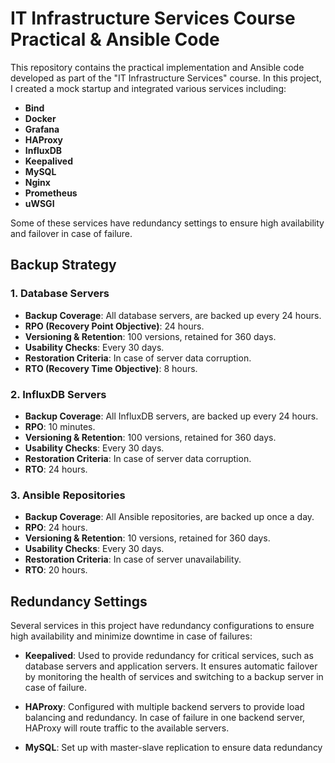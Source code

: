 # IT Infrastructure Services Course Practical & Ansible Code

This repository contains the practical implementation and Ansible code developed as part of the "IT Infrastructure Services" course. In this project, I created a mock startup and integrated various services including:

- **Bind**
- **Docker**
- **Grafana**
- **HAProxy**
- **InfluxDB**
- **Keepalived**
- **MySQL**
- **Nginx**
- **Prometheus**
- **uWSGI**

Some of these services have redundancy settings to ensure high availability and failover in case of failure.

## Backup Strategy

### 1. **Database Servers**

- **Backup Coverage**: All database servers, are backed up every 24 hours.
- **RPO (Recovery Point Objective)**: 24 hours.
- **Versioning & Retention**: 100 versions, retained for 360 days.
- **Usability Checks**: Every 30 days.
- **Restoration Criteria**: In case of server data corruption.
- **RTO (Recovery Time Objective)**: 8 hours.

### 2. **InfluxDB Servers**

- **Backup Coverage**: All InfluxDB servers, are backed up every 24 hours.
- **RPO**: 10 minutes.
- **Versioning & Retention**: 100 versions, retained for 360 days.
- **Usability Checks**: Every 30 days.
- **Restoration Criteria**: In case of server data corruption.
- **RTO**: 24 hours.

### 3. **Ansible Repositories**

- **Backup Coverage**: All Ansible repositories, are backed up once a day.
- **RPO**: 24 hours.
- **Versioning & Retention**: 10 versions, retained for 360 days.
- **Usability Checks**: Every 30 days.
- **Restoration Criteria**: In case of server unavailability.
- **RTO**: 20 hours.

## Redundancy Settings

Several services in this project have redundancy configurations to ensure high availability and minimize downtime in case of failures:

- **Keepalived**: Used to provide redundancy for critical services, such as database servers and application servers. It ensures automatic failover by monitoring the health of services and switching to a backup server in case of failure.
  
- **HAProxy**: Configured with multiple backend servers to provide load balancing and redundancy. In case of failure in one backend server, HAProxy will route traffic to the available servers.
  
- **MySQL**: Set up with master-slave replication to ensure data redundancy

